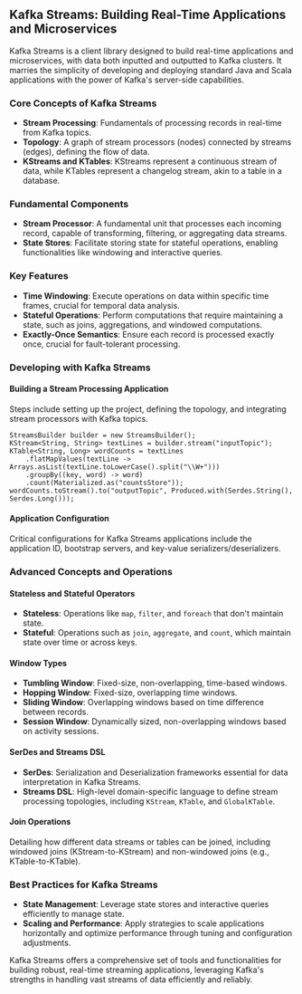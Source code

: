 ## Kafka Streams: Building Real-Time Applications and Microservices

Kafka Streams is a client library designed to build real-time applications and microservices, with data both inputted and outputted to Kafka clusters. It marries the simplicity of developing and deploying standard Java and Scala applications with the power of Kafka's server-side capabilities.

### Core Concepts of Kafka Streams

- **Stream Processing**: Fundamentals of processing records in real-time from Kafka topics.
- **Topology**: A graph of stream processors (nodes) connected by streams (edges), defining the flow of data.
- **KStreams and KTables**: KStreams represent a continuous stream of data, while KTables represent a changelog stream, akin to a table in a database.

### Fundamental Components

- **Stream Processor**: A fundamental unit that processes each incoming record, capable of transforming, filtering, or aggregating data streams.
- **State Stores**: Facilitate storing state for stateful operations, enabling functionalities like windowing and interactive queries.

### Key Features

- **Time Windowing**: Execute operations on data within specific time frames, crucial for temporal data analysis.
- **Stateful Operations**: Perform computations that require maintaining a state, such as joins, aggregations, and windowed computations.
- **Exactly-Once Semantics**: Ensure each record is processed exactly once, crucial for fault-tolerant processing.

### Developing with Kafka Streams

#### Building a Stream Processing Application
Steps include setting up the project, defining the topology, and integrating stream processors with Kafka topics.
``` 
StreamsBuilder builder = new StreamsBuilder();
KStream<String, String> textLines = builder.stream("inputTopic");
KTable<String, Long> wordCounts = textLines
    .flatMapValues(textLine -> Arrays.asList(textLine.toLowerCase().split("\\W+")))
    .groupBy((key, word) -> word)
    .count(Materialized.as("countsStore"));
wordCounts.toStream().to("outputTopic", Produced.with(Serdes.String(), Serdes.Long()));
```
#### Application Configuration
Critical configurations for Kafka Streams applications include the application ID, bootstrap servers, and key-value serializers/deserializers.

### Advanced Concepts and Operations

#### Stateless and Stateful Operators
- **Stateless**: Operations like `map`, `filter`, and `foreach` that don't maintain state.
- **Stateful**: Operations such as `join`, `aggregate`, and `count`, which maintain state over time or across keys.

#### Window Types
- **Tumbling Window**: Fixed-size, non-overlapping, time-based windows.
- **Hopping Window**: Fixed-size, overlapping time windows.
- **Sliding Window**: Overlapping windows based on time difference between records.
- **Session Window**: Dynamically sized, non-overlapping windows based on activity sessions.

#### SerDes and Streams DSL
- **SerDes**: Serialization and Deserialization frameworks essential for data interpretation in Kafka Streams.
- **Streams DSL**: High-level domain-specific language to define stream processing topologies, including `KStream`, `KTable`, and `GlobalKTable`.

#### Join Operations
Detailing how different data streams or tables can be joined, including windowed joins (KStream-to-KStream) and non-windowed joins (e.g., KTable-to-KTable).

### Best Practices for Kafka Streams

- **State Management**: Leverage state stores and interactive queries efficiently to manage state.
- **Scaling and Performance**: Apply strategies to scale applications horizontally and optimize performance through tuning and configuration adjustments.

Kafka Streams offers a comprehensive set of tools and functionalities for building robust, real-time streaming applications, leveraging Kafka's strengths in handling vast streams of data efficiently and reliably.
